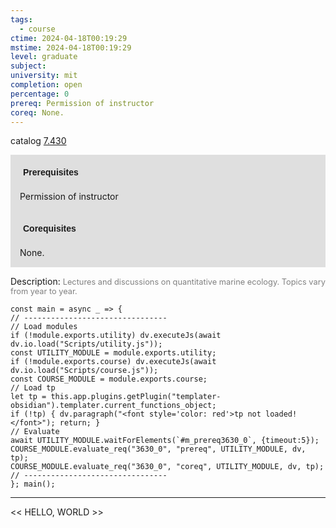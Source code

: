 ```yaml
---
tags:
  - course
ctime: 2024-04-18T00:19:29
mstime: 2024-04-18T00:19:29
level: graduate
subject: 
university: mit
completion: open
percentage: 0
prereq: Permission of instructor
coreq: None.
---
```


catalog [7.430](http://student.mit.edu/catalog/m7a.html#7.430)

<span style="display: block; padding: 15px; background-color: rgb(100, 100, 100, 0.2);"><font id="m_prereq3630_0" style="display: block; font-family: Arial, sans-serif; font-weight: bold; padding: 5px">Prerequisites</font><br><span id="prereq3630_0">Permission of instructor</span></span>
<span style="display: block; padding: 15px; background-color: rgb(100, 100, 100, 0.2);"><font id="m_coreq3630_0" style="display: block; font-family: Arial, sans-serif; font-weight: bold; padding: 5px">Corequisites</font><br><span id="coreq3630_0">None.</span></span>

<font style="">Description:</font>
<font style="color: grey; font-size: 0.8rem;">Lectures and discussions on quantitative marine ecology.  Topics vary from year to year.</font>

```dataviewjs
const main = async _ => {
// --------------------------------
// Load modules
if (!module.exports.utility) dv.executeJs(await dv.io.load("Scripts/utility.js"));
const UTILITY_MODULE = module.exports.utility;
if (!module.exports.course) dv.executeJs(await dv.io.load("Scripts/course.js"));
const COURSE_MODULE = module.exports.course;
// Load tp
let tp = this.app.plugins.getPlugin("templater-obsidian").templater.current_functions_object;
if (!tp) { dv.paragraph("<font style='color: red'>tp not loaded!</font>"); return; }
// Evaluate
await UTILITY_MODULE.waitForElements(`#m_prereq3630_0`, {timeout:5});
COURSE_MODULE.evaluate_req("3630_0", "prereq", UTILITY_MODULE, dv, tp);
COURSE_MODULE.evaluate_req("3630_0", "coreq", UTILITY_MODULE, dv, tp);
// --------------------------------
}; main();
```

---

<< HELLO, WORLD >>
